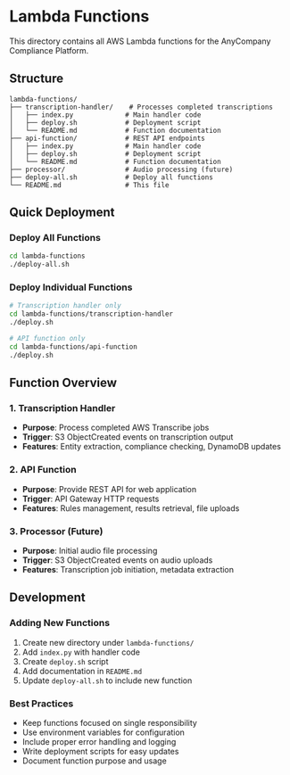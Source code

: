 # Lambda Functions

This directory contains all AWS Lambda functions for the AnyCompany Compliance Platform.

## Structure

```
lambda-functions/
├── transcription-handler/    # Processes completed transcriptions
│   ├── index.py             # Main handler code
│   ├── deploy.sh            # Deployment script
│   └── README.md            # Function documentation
├── api-function/            # REST API endpoints
│   ├── index.py             # Main handler code
│   ├── deploy.sh            # Deployment script
│   └── README.md            # Function documentation
├── processor/               # Audio processing (future)
├── deploy-all.sh            # Deploy all functions
└── README.md                # This file
```

## Quick Deployment

### Deploy All Functions
```bash
cd lambda-functions
./deploy-all.sh
```

### Deploy Individual Functions
```bash
# Transcription handler only
cd lambda-functions/transcription-handler
./deploy.sh

# API function only
cd lambda-functions/api-function
./deploy.sh
```

## Function Overview

### 1. Transcription Handler
- **Purpose**: Process completed AWS Transcribe jobs
- **Trigger**: S3 ObjectCreated events on transcription output
- **Features**: Entity extraction, compliance checking, DynamoDB updates

### 2. API Function
- **Purpose**: Provide REST API for web application
- **Trigger**: API Gateway HTTP requests
- **Features**: Rules management, results retrieval, file uploads

### 3. Processor (Future)
- **Purpose**: Initial audio file processing
- **Trigger**: S3 ObjectCreated events on audio uploads
- **Features**: Transcription job initiation, metadata extraction

## Development

### Adding New Functions
1. Create new directory under `lambda-functions/`
2. Add `index.py` with handler code
3. Create `deploy.sh` script
4. Add documentation in `README.md`
5. Update `deploy-all.sh` to include new function

### Best Practices
- Keep functions focused on single responsibility
- Use environment variables for configuration
- Include proper error handling and logging
- Write deployment scripts for easy updates
- Document function purpose and usage